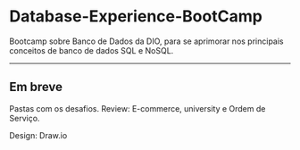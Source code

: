 # Database-Experience-BootCamp
Bootcamp sobre Banco de Dados da DIO, para se aprimorar nos principais conceitos de banco de dados SQL e NoSQL.

---
## Em breve

Pastas com os desafios.
Review: E-commerce, university e Ordem de Serviço.

Design: Draw.io

